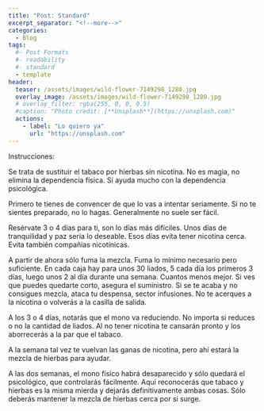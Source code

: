 ```yaml
---
title: "Post: Standard"
excerpt_separator: "<!--more-->"
categories:
  - Blog
tags:
  #- Post Formats
  #- readability
  #- standard
  - template
header:
  teaser: /assets/images/wild-flower-7149298_1280.jpg
  overlay_image: /assets/images/wild-flower-7149298_1280.jpg
  # overlay_filter: rgba(255, 0, 0, 0.5)
  #caption: "Photo credit: [**Unsplash**](https://unsplash.com)"
  actions:
    - label: "Lo quiero ya"
      url: "https://unsplash.com"
---
```


Instrucciones:

<!--more-->

Se trata de sustituir el tabaco por hierbas sin nicotina. No es magia, no elimina la dependencia física. Sí ayuda mucho con la dependencia psicológica.

Primero te tienes de convencer de que lo vas a intentar seriamente. Si no te sientes preparado, no lo hagas. Generalmente no suele ser fácil.

Resérvate 3 o 4 días para ti, son lo días más difíciles. Unos días de tranquilidad y paz sería lo deseable. Esos días evita tener nicotina cerca. Evita también compañías nicotínicas.

A partir de ahora sólo fuma la mezcla. Fuma lo mínimo necesario pero suficiente. En cada caja hay para unos 30 liados, 5 cada día los primeros 3 días, luego unos 2 al día durante una semana. Cuantos menos mejor. Si ves que puedes quedarte corto, asegura el suministro. Si se te acaba y no consigues mezcla, ataca tu despensa, sector infusiones. No te acerques a la nicotina o volverás a la casilla de salida.

A los 3 o 4 días, notarás que el mono va reduciendo. No importa si reduces o no la cantidad de liados. Al no tener nicotina te cansarán pronto y los aborrecerás a la par que el tabaco.

A la semana tal vez te vuelvan las ganas de nicotina, pero ahí estará la mezcla de hierbas para ayudar.

A las dos semanas, el mono físico habrá desaparecido y sólo quedará el psicológico, que controlarás fácilmente. Aquí reconocerás que tabaco y hierbas es la misma mierda y dejarás definitivamente ambas cosas. Sólo deberás mantener la mezcla de hierbas cerca por si surge.
